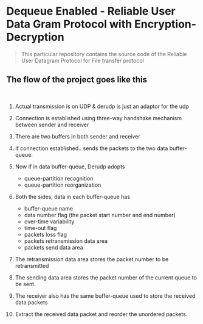 # Dequeue Enabled - Reliable User Data Gram Protocol with Encryption-Decryption 

> This particular repository contains the source code of the Reliable User Datagram Protocol for File transfer protocol

## The flow of the project goes like this
<br>

1. Actual transmission is on UDP & derudp is just an adaptor for the udp
2. Connection is established using three-way handshake mechanism between sender and receiver
3. There are two buffers in both sender and receiver
4. if connection established.. sends the packets to the two data buffer-queue.
5. Now if in data buffer-queue, 
	Derudp adopts 
	* queue-partition recognition
	* queue-partition reorganization

6. Both the sides, data in each buffer-queue has
	* buffer-queue name
	* data number flag (the packet start number and end number)
	* over-time variability
	* time-out flag
	* packets loss flag
	* packets retransmission data area
	* packets send data area
7. The retransmission data area stores the packet number to be retransmitted
8. The sending data area stores the packet number of the current queue to be sent.
9. The receiver also has the same buffer-queue used to store the received data packets
10. Extract the received data packet and reorder the unordered packets.
